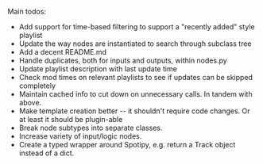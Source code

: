 Main todos:
- Add support for time-based filtering to support a "recently added" style playlist
- Update the way nodes are instantiated to search through subclass tree
- Add a decent README.md
- Handle duplicates, both for inputs and outputs, within nodes.py
- Update playlist description with last update time
- Check mod times on relevant playlists to see if updates can be skipped completely
- Maintain cached info to cut down on unnecessary calls. In tandem with above.
- Make template creation better -- it shouldn't require code changes. Or at least it should be plugin-able
- Break node subtypes into separate classes.
- Increase variety of input/logic nodes.
- Create a typed wrapper around Spotipy, e.g. return a Track object instead of a dict.
